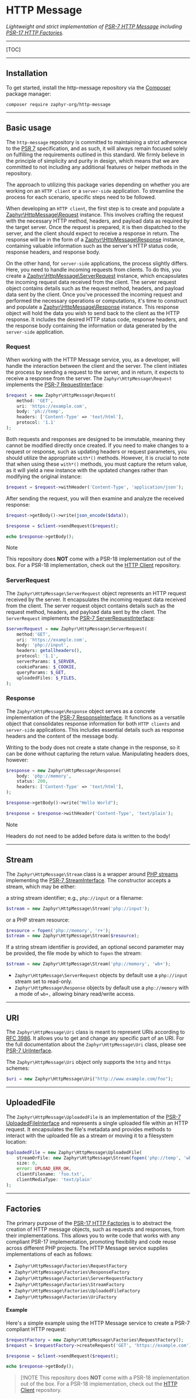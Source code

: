 # HTTP Message

_Lightweight and strict implementation of [PSR-7 HTTP Message](https://www.php-fig.org/psr/psr-7) including
[PSR-17 HTTP Factories](https://www.php-fig.org/psr/psr-17)._

---

[TOC]

---

## Installation

To get started, install the http-message repository via the [Composer](https://getcomposer.org/) package manager:

```console
composer require zaphyr-org/http-message
```

---

## Basic usage

The `http-message` repository is committed to maintaining a strict adherence to the
[PSR 7](https://www.php-fig.org/psr/psr-7/) specification, and as such, it will always remain focused solely on
fulfilling the requirements outlined in this standard. We firmly believe in the principle of simplicity and purity in
design, which means that we are committed to not including any additional features or helper methods in the repository.

The approach to utilizing this package varies depending on whether you are working on an `HTTP client` or a
`server-side` application. To streamline the process for each scenario, specific steps need to be followed.

When developing an `HTTP client`, the first step is to create and populate a [Zaphyr\HttpMessage\Request](#request)
instance. This involves crafting the request with the necessary HTTP method, headers, and payload data as required by the
target server. Once the request is prepared, it is then dispatched to the server, and the client should expect to receive
a response in return. The response will be in the form of a [Zaphyr\HttpMessage\Response](#response) instance, containing
valuable information such as the server's HTTP status code, response headers, and response body.

On the other hand, for `server-side` applications, the process slightly differs. Here, you need to handle incoming
requests from clients. To do this, you create a [Zaphyr\HttpMessage\ServerRequest](#serverrequest) instance, which
encapsulates the incoming request data received from the client. The server request object contains details such as the
request method, headers, and payload data sent by the client. Once you've processed the incoming request and performed
the necessary operations or computations, it's time to construct and populate a [Zaphyr\HttpMessage\Response](#response)
instance. This response object will hold the data you wish to send back to the client as the HTTP response. It includes
the desired HTTP status code, response headers, and the response body containing the information or data generated by
the `server-side` application.

### Request

When working with the HTTP Message service, you, as a developer, will handle the interaction between the client and
the server. The client initiates the process by sending a request to the server, and in return, it expects to receive
a response from the server. The `Zaphyr\HttpMessage\Request` implements the
[PSR-7 RequestInterface](https://www.php-fig.org/psr/psr-7/#32-psrhttpmessagerequestinterface):

```php
$request = new Zaphyr\HttpMessage\Request(
    method: 'GET',
    uri: 'https://example.com',
    body: 'ph://temp',
    headers: ['Content-Type' => 'text/html'],
    protocol: '1.1'
);
```

Both requests and responses are designed to be immutable, meaning they cannot be modified directly once created. If you
need to make changes to a request or response, such as updating headers or request parameters, you should utilize the
appropriate `with*()` methods. However, it is crucial to note that when using these `with*()` methods, you must capture
the return value, as it will yield a new instance with the updated changes rather than modifying the original instance:

```php
$request = $request->withHeader('Content-Type', 'application/json');
```

After sending the request, you will then examine and analyze the received response:

```php
$request->getBody()->write(json_encode($data));

$response = $client->sendRequest($request);

echo $response->getBody();
```

> [!NOTE]
> This repository does **NOT** come with a PSR-18 implementation out of the box. For a PSR-18 implementation, check out
> the [HTTP Client](/docs/repositories/latest/http-client) repository.

### ServerRequest

The `Zaphyr\HttpMessage\ServerRequest` object represents an HTTP request received by the server. It encapsulates the
incoming request data received from the client. The server request object contains details such as the request method,
headers, and payload data sent by the client. The `ServerRequest` implements the
[PSR-7 ServerRequestInterface](https://www.php-fig.org/psr/psr-7/#37-psrhttpmessageserverrequestinterface):

```php
$serverRequest = new Zaphyr\HttpMessage\ServerRequest(
    method:'GET',
    uri: 'https://example.com',
    body: 'php://input',
    headers: getallheaders(),
    protocol: '1.1',
    serverParams: $_SERVER,
    cookieParams: $_COOKIE,
    queryParams: $_GET,
    uploadedFiles: $_FILES,
);
```

### Response

The  `Zaphyr\HttpMessage\Response` object serves as a concrete implementation of the
[PSR-7 ResponseInterface](https://www.php-fig.org/psr/psr-7/#33-psrhttpmessageresponseinterface).  It functions as a
versatile object that consolidates response information for both `HTTP clients` and `server-side` applications. This
includes essential details such as response headers and the content of the message body.

Writing to the body does not create a state change in the response, so it can be done without capturing the return
value. Manipulating headers does, however:

```php
$response = new Zaphyr\HttpMessage\Response(
    body: 'php://memory',
    status: 200,
    headers: ['Content-Type' => 'text/html'],
);

$response->getBody()->write("Hello World");

$response = $response->withHeader('Content-Type', 'text/plain');
```

> [!NOTE]
> Headers do not need to be added before data is written to the body!

---

## Stream

The `Zaphyr\HttpMessage\Stream` class is a wrapper around [PHP streams](https://www.php.net/manual/en/book.stream.php)
implementing the [PSR-7 StreamInterface](https://www.php-fig.org/psr/psr-7/#34-psrhttpmessagestreaminterface).
The constructor accepts a stream, which may be either:

a string stream identifier; e.g., `php://input` or a filename:

```php
$stream = new Zaphyr\HttpMessage\Stream('php://input');
```

or a PHP stream resource:

```php
$resource = fopen('php://memory', 'r+');
$stream = new Zaphyr\HttpMessage\Stream($resource);
```

If a string stream identifier is provided, an optional second parameter may be provided, the file mode by which to
`fopen` the stream:

```php
$stream = new Zaphyr\HttpMessage\Stream('php://memory', 'wb+');
```

- `Zaphyr\HttpMessage\ServerRequest` objects by default use a `php://input` stream set to read-only.
- `Zaphyr\HttpMessage\Response` objects by default use a `php://memory` with a mode of `wb+,` allowing binary read/write access.

---

## URI

The `Zaphyr\HttpMessage\Uri` class is meant to represent URIs according to
[RFC 3986](https://datatracker.ietf.org/doc/html/rfc3986). It allows you to get and change any specific part of an URI.
For the full documentation about the `Zaphyr\HttpMessage\Uri` class, please see
[PSR-7 UriInterface](https://www.php-fig.org/psr/psr-7/#35-psrhttpmessageuriinterface).

The `Zaphyr\HttpMessage\Uri` object only supports the `http` and `https` schemes:

```php
$uri = new Zaphyr\HttpMessage\Uri("http://www.example.com/foo");
```

---

## UploadedFile

The `Zaphyr\HttpMessage\UploadedFile` is an implementation of the
[PSR-7 UploadedFileInterface](https://www.php-fig.org/psr/psr-7/#36-psrhttpmessageuploadedfileinterface) and  represents
a single uploaded file within an HTTP request. It encapsulates the file's metadata and provides methods to interact with
the uploaded file as a stream or moving it to a filesystem location:

```php
$uploadedFile = new Zaphyr\HttpMessage\UploadedFile(
    streamOrFile: new Zaphyr\HttpMessage\Stream(fopen('php://temp', 'wb+')),
    size: 0,
    error: UPLOAD_ERR_OK,
    clientFilename: 'foo.txt',
    clientMediaType: 'text/plain'
);
```

---

## Factories

The primary purpose of the [PSR-17 HTTP Factories](https://www.php-fig.org/psr/psr-17) is to abstract the creation of
HTTP message objects, such as requests and responses, from their implementations. This allows you to write code that
works with any compliant PSR-17 implementation, promoting flexibility and code reuse across different PHP projects.
The HTTP Message service supplies implementations of each as follows:

- `Zaphyr\HttpMessage\Factories\RequestFactory`
- `Zaphyr\HttpMessage\Factories\ResponseFactory`
- `Zaphyr\HttpMessage\Factories\ServerRequestFactory`
- `Zaphyr\HttpMessage\Factories\StreamFactory`
- `Zaphyr\HttpMessage\Factories\UploadedFileFactory`
- `Zaphyr\HttpMessage\Factories\UriFactory`

#### Example

Here's a simple example using the HTTP Message service to create a PSR-7 compliant HTTP request:

```php
$requestFactory = new Zaphyr\HttpMessage\Factories\RequestFactory();
$request = $requestFactory->createRequest('GET', 'https://example.com');

$response = $client->sendRequest($request);

echo $response->getBody();
```

> [!NOTE
> This repository does **NOT** come with a PSR-18 implementation out of the box. For a PSR-18 implementation, check out
> the [HTTP Client](/docs/repositories/latest/http-client) repository.
